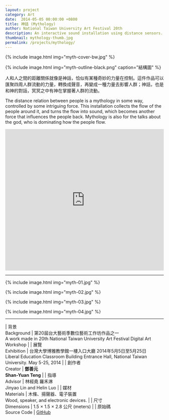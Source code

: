 ```yaml
---
layout: project
category: Art
date:  2014-05-05 00:00:00 +0800
title: 神話 (Mythology)
author: National Taiwan University Art Festival 20th
description: An interactive sound installation using distance sensors.
thumbnail: mythology-thumb.jpg
permalink: /projects/mythology/
---
```


{% include image.html
           img="myth-cover-bw.jpg" %}


{% include image.html
           img="myth-outline-black.png"
           caption="結構圖" %}

人和人之間的距離關係就像是神話，恰似有某種奇妙的力量在控制。這件作品可以匯聚四周人群流動的力量，轉換成聲音，再變成一種力量去影響人群；神話，也是和神的對話，冥冥之中有神在掌握著人群的流動。

The distance relation between people is a mythology in some way, controlled by some intriguing force. This installation collects the flow of the people around it, and turns the flow into sound, which becomes another force that influences the people back. Mythology is also for the talks about the god, who is dominating how the people flow.


<div class="video-wrapper">
  <iframe width="100%" height="450" scrolling="no" frameborder="no" src="https://w.soundcloud.com/player/?url=https%3A//api.soundcloud.com/playlists/37334457&amp;auto_play=false&amp;hide_related=false&amp;show_comments=true&amp;show_user=true&amp;show_reposts=false&amp;visual=true"></iframe>
</div>

---

{% include image.html
           img="myth-01.jpg" %}

{% include image.html
           img="myth-02.jpg" %}

{% include image.html
           img="myth-03.jpg" %}

{% include image.html
           img="myth-04.jpg" %}

---

| 背景<br>Background | 第20屆台大藝術季數位藝術工作坊作品之一<br>A work made in 20th National Taiwan University Art Festival Digital Art Workshop |
| 展覽<br>Exhibition | 台灣大學博雅教學館一樓入口大廳 2014年5月5日至5月25日 <br>Liberal Education Classroom Building Entrance Hall, National Taiwan University. May 5-25, 2014 |
| 創作者<br>Creator | **鄧善元**<br>**Shan-Yuan Teng** |
| 指導<br>Advisor | 林經堯 羅禾淋<br>Jinyao Lin and Helin Luo |
| 媒材<br>Materials | 木條、揚聲器、電子裝置<br>Wood, speaker, and electronic devices. |
| 尺寸<br>Dimensions | 1.5 × 1.5 × 2.8 公尺 (meters) |
| 原始碼<br>Source Code | [GitHub](http://github.com/tanyuan/mythology)
